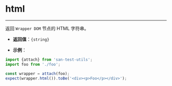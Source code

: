 # html
---

返回 `Wrapper DOM` 节点的 HTML 字符串。

* **返回值**：`{string}`

* **示例**：

```js
import {attach} from 'san-test-utils';
import foo from './foo';

const wrapper = attach(foo);
expect(wrapper.html()).toBe('<div><p>Foo</p></div>');
```
